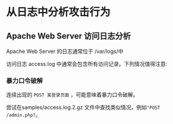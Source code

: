 # 从日志中分析攻击行为

## Apache Web Server 访问日志分析

Apache Web Server 的日志通常位于 /var/logs/中

访问日志 access.log 中通常会包含所有访问记录。下列情况值得注意:


### 暴力口令破解

连续出现的 ```POST 某登录页面``` ，可能意味着暴力口令破解。

尝试在samples/access.log.2.gz 文件中查找类似情况，例如```"POST /admin.php?```。

